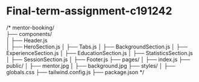 # Final-term-assignment-c191242
/* mentor-booking/<br>
├── components/<br>
│   ├── Header.js<br>
│   ├── HeroSection.js
│   ├── Tabs.js
│   ├── BackgroundSection.js
│   ├── ExperienceSection.js
│   ├── EducationSection.js
│   ├── StatisticsSection.js
│   ├── SessionSection.js
│   ├── Footer.js
├── pages/
│   ├── index.js
├── public/
│   ├── mentor.jpg
│   ├── background.jpg
├── styles/
│   ├── globals.css
├── tailwind.config.js
├── package.json
 */


 

